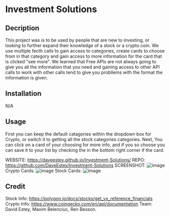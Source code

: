 # Investment Solutions


## Decription
This project was is to be used by people that are new to investing, or looking to further expand their knowledge of a stock or a crypto coin. We use multiple fecth calls to gain access to categories, create cards to choose from in that category and gain access to more information for the card that is clicked "see more".
We learned that Free APIs are not always going to give you all the information that you need and gaining access to other API calls to work with other calls tend to give you probllems with the format the information is given.

## Installation
N/A

## Usage

First you can keep the default catagories within the dropdown box for Crypto, or switch it to getting all the stock categories categories. Next, You can click on a card of your choosing for more info, and if you so choose you can save it to your list by checking the in the bottom right corner if the card. 


WEBSITE: https://daveestey.github.io/Investment-Solutions/  REPO: https://github.com/DaveEstey/Investment-Solutions
SCREENSHOT: ![image](https://user-images.githubusercontent.com/114950818/206598754-089200d6-76d3-41dc-be87-fb027a73dc84.png)
Crypto Cards: ![image](https://user-images.githubusercontent.com/114950818/206612677-cc9b7d50-9c17-4250-bbcf-b0ae319ec08f.png)
Stock Cards: ![image](https://user-images.githubusercontent.com/114950818/206612864-4c08229d-26e5-4d21-b3ec-ee1653980385.png)



## Credit

Stock Info: https://polygon.io/docs/stocks/get_vx_reference_financials
Crypto Info: https://www.coingecko.com/en/api/documentation
Team: David Estey,
      Maxim Belenciuc,
      Ren Besson.

